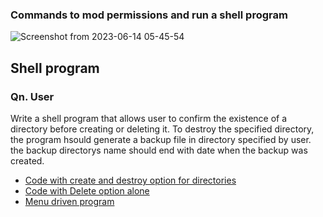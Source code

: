 ### Commands to mod permissions and run a shell program
![Screenshot from 2023-06-14 05-45-54](https://github.com/hacksh4w/OS_LAB_S4/assets/91671136/064ff7b2-b9a4-4018-9af6-6ffe51241d52)

## Shell program 
### Qn. User

Write a shell program that allows user to confirm the existence of a directory before creating or deleting it. To  destroy the specified directory, the program hsould generate a backup file in directory specified by user. the backup directorys name should end with date when the backup was created. 

- [Code with create and destroy option for directories](shell-dir.sh)
- [Code with Delete option alone](shell-dir2.sh)
- [Menu driven program](shell-dir3.sh)
